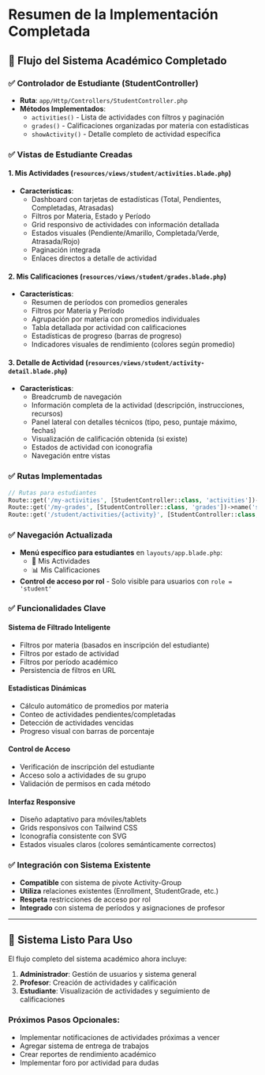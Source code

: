 # Resumen de la Implementación Completada

## 🎯 Flujo del Sistema Académico Completado

### ✅ **Controlador de Estudiante (StudentController)**
- **Ruta**: `app/Http/Controllers/StudentController.php`
- **Métodos Implementados**:
  - `activities()` - Lista de actividades con filtros y paginación
  - `grades()` - Calificaciones organizadas por materia con estadísticas
  - `showActivity()` - Detalle completo de actividad específica

### ✅ **Vistas de Estudiante Creadas**

#### 1. **Mis Actividades** (`resources/views/student/activities.blade.php`)
- **Características**:
  - Dashboard con tarjetas de estadísticas (Total, Pendientes, Completadas, Atrasadas)
  - Filtros por Materia, Estado y Período
  - Grid responsivo de actividades con información detallada
  - Estados visuales (Pendiente/Amarillo, Completada/Verde, Atrasada/Rojo)
  - Paginación integrada
  - Enlaces directos a detalle de actividad

#### 2. **Mis Calificaciones** (`resources/views/student/grades.blade.php`)
- **Características**:
  - Resumen de períodos con promedios generales
  - Filtros por Materia y Período
  - Agrupación por materia con promedios individuales
  - Tabla detallada por actividad con calificaciones
  - Estadísticas de progreso (barras de progreso)
  - Indicadores visuales de rendimiento (colores según promedio)

#### 3. **Detalle de Actividad** (`resources/views/student/activity-detail.blade.php`)
- **Características**:
  - Breadcrumb de navegación
  - Información completa de la actividad (descripción, instrucciones, recursos)
  - Panel lateral con detalles técnicos (tipo, peso, puntaje máximo, fechas)
  - Visualización de calificación obtenida (si existe)
  - Estados de actividad con iconografía
  - Navegación entre vistas

### ✅ **Rutas Implementadas**
```php
// Rutas para estudiantes
Route::get('/my-activities', [StudentController::class, 'activities'])->name('student.activities');
Route::get('/my-grades', [StudentController::class, 'grades'])->name('student.grades');
Route::get('/student/activities/{activity}', [StudentController::class, 'showActivity'])->name('student.activity-detail');
```

### ✅ **Navegación Actualizada**
- **Menú específico para estudiantes** en `layouts/app.blade.php`:
  - 📝 Mis Actividades
  - 📊 Mis Calificaciones
- **Control de acceso por rol** - Solo visible para usuarios con `role = 'student'`

### ✅ **Funcionalidades Clave**

#### **Sistema de Filtrado Inteligente**
- Filtros por materia (basados en inscripción del estudiante)
- Filtros por estado de actividad
- Filtros por período académico
- Persistencia de filtros en URL

#### **Estadísticas Dinámicas**
- Cálculo automático de promedios por materia
- Conteo de actividades pendientes/completadas
- Detección de actividades vencidas
- Progreso visual con barras de porcentaje

#### **Control de Acceso**
- Verificación de inscripción del estudiante
- Acceso solo a actividades de su grupo
- Validación de permisos en cada método

#### **Interfaz Responsive**
- Diseño adaptativo para móviles/tablets
- Grids responsivos con Tailwind CSS
- Iconografía consistente con SVG
- Estados visuales claros (colores semánticamente correctos)

### ✅ **Integración con Sistema Existente**
- **Compatible** con sistema de pivote Activity-Group
- **Utiliza** relaciones existentes (Enrollment, StudentGrade, etc.)
- **Respeta** restricciones de acceso por rol
- **Integrado** con sistema de períodos y asignaciones de profesor

---

## 🚀 **Sistema Listo Para Uso**

El flujo completo del sistema académico ahora incluye:

1. **Administrador**: Gestión de usuarios y sistema general
2. **Profesor**: Creación de actividades y calificación 
3. **Estudiante**: Visualización de actividades y seguimiento de calificaciones

### **Próximos Pasos Opcionales:**
- Implementar notificaciones de actividades próximas a vencer
- Agregar sistema de entrega de trabajos
- Crear reportes de rendimiento académico
- Implementar foro por actividad para dudas
